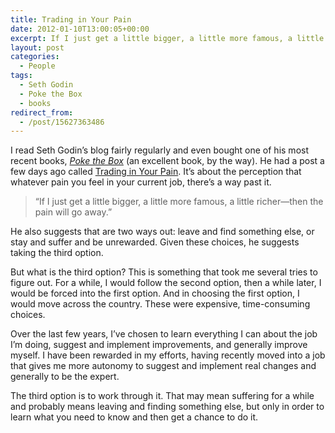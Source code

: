 ```yaml
---
title: Trading in Your Pain
date: 2012-01-10T13:00:05+00:00
excerpt: If I just get a little bigger, a little more famous, a little richer—then the pain will go away.
layout: post
categories:
  - People
tags:
  - Seth Godin
  - Poke the Box
  - books
redirect_from:
  - /post/15627363486
---
```

I read Seth Godin’s blog fairly regularly and even bought one of his most recent books, _[Poke the Box](http://www.amazon.ca/Poke-Box-Seth-Godin/dp/1936719002/ref=sr_1_1?s=books&ie=UTF8&qid=1325951918&sr=1-1 "Poke the Box")_ (an excellent book, by the way). He had a post a few days ago called [Trading in Your Pain](http://sethgodin.typepad.com/seths_blog/2012/01/trading-in-your-pain.html "Trading in Your Pain"). It’s about the perception that whatever pain you feel in your current job, there’s a way past it.

> “If I just get a little bigger, a little more famous, a little richer—then the pain will go away.”

He also suggests that are two ways out: leave and find something else, or stay and suffer and be unrewarded. Given these choices, he suggests taking the third option.

But what is the third option? This is something that took me several tries to figure out. For a while, I would follow the second option, then a while later, I would be forced into the first option. And in choosing the first option, I would move across the country. These were expensive, time-consuming choices.

Over the last few years, I’ve chosen to learn everything I can about the job I’m doing, suggest and implement improvements, and generally improve myself. I have been rewarded in my efforts, having recently moved into a job that gives me more autonomy to suggest and implement real changes and generally to be the expert.

The third option is to work through it. That may mean suffering for a while and probably means leaving and finding something else, but only in order to learn what you need to know and then get a chance to do it.